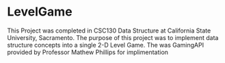 # LevelGame
This Project was completed in CSC130 Data Structure at California State University, Sacramento. The purpose of this project was to implement data structure concepts into a single 2-D Level Game. The was GamingAPI provided by Professor Mathew Phillips for implimentation
